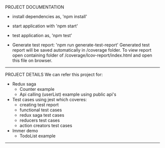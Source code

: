 PROJECT DOCUMENTATION

-   install dependencies as,
    'npm install'

-   start application with
    'npm start'

-   test application as,
    'npm test'

-   Generate test report:
    'npm run generate-test-report'
    Generated test report will be saved automatically in /coverage folder.
    To view report open containing folder of /coverage/lcov-report/index.html and open this
    file on browser.

---

PROJECT DETAILS
We can refer this project for:

-   Redux saga
    -   Counter example
    -   Api calling (userList) example using public api's
-   Test cases using jest which coveres:
    -   creating test report
    -   functional test cases
    -   redux saga test cases
    -   reducers test cases
    -   action creators test cases
-   Immer demo
    -   TodoList example
---
